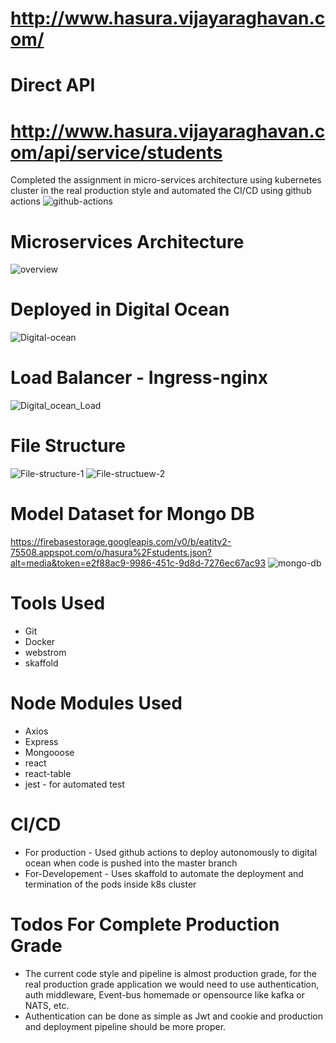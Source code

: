 # http://www.hasura.vijayaraghavan.com/

# Direct API 
# http://www.hasura.vijayaraghavan.com/api/service/students


Completed the assignment in micro-services architecture using kubernetes cluster in the real production style and automated the CI/CD using github actions
![github-actions](https://firebasestorage.googleapis.com/v0/b/eatitv2-75508.appspot.com/o/hasura%2Fgithub_actions.JPG?alt=media&token=e2bb96d0-84b5-48df-b02a-9f045dbd1ac3)
# Microservices Architecture
![overview](https://firebasestorage.googleapis.com/v0/b/eatitv2-75508.appspot.com/o/hasura%2Foverview_arch.JPG?alt=media&token=d62f86a7-bf3e-4de7-99a6-98bb07b37ca2)

# Deployed in Digital Ocean
![Digital-ocean](https://firebasestorage.googleapis.com/v0/b/eatitv2-75508.appspot.com/o/hasura%2Fdigial_ocean_depl.JPG?alt=media&token=3f67668a-e738-4c8d-9bf8-32e618443422)

# Load Balancer - Ingress-nginx
![Digital_ocean_Load](https://firebasestorage.googleapis.com/v0/b/eatitv2-75508.appspot.com/o/hasura%2Fload_balancer.JPG?alt=media&token=fd988c6a-d126-4362-b955-92aa5847fe49)

# File Structure
![File-structure-1](https://firebasestorage.googleapis.com/v0/b/eatitv2-75508.appspot.com/o/hasura%2Ffile_structure-1.JPG?alt=media&token=79480806-105d-43a9-b556-4c2390acddf8)
![File-structuew-2](https://firebasestorage.googleapis.com/v0/b/eatitv2-75508.appspot.com/o/hasura%2Ffile_structure-2.JPG?alt=media&token=7c1ed3c6-297a-4fb6-bfff-6fdf6dd20cb2)

# Model Dataset for Mongo DB
https://firebasestorage.googleapis.com/v0/b/eatitv2-75508.appspot.com/o/hasura%2Fstudents.json?alt=media&token=e2f88ac9-9986-451c-9d8d-7276ec67ac93
![mongo-db](https://firebasestorage.googleapis.com/v0/b/eatitv2-75508.appspot.com/o/hasura%2Fmongo.JPG?alt=media&token=a2144035-5594-4241-80a3-af009e9b7353)

# Tools Used
 - Git
  - Docker
  - webstrom
  - skaffold
# Node Modules Used
  - Axios
  - Express
  - Mongooose
  - react
  - react-table
  - jest - for automated test
  
# CI/CD
   - For production - Used github actions to deploy autonomously to digital ocean when code is pushed into the master branch
  - For-Developement - Uses skaffold to automate the deployment and termination of the pods inside k8s cluster
# Todos For Complete Production Grade
 - The current code style and pipeline is almost production grade, for the real production grade application we would need to use authentication, auth middleware, Event-bus homemade or opensource like kafka or NATS, etc.
  - Authentication can be done as simple as Jwt and cookie and production and deployment pipeline should be more proper. 
  

